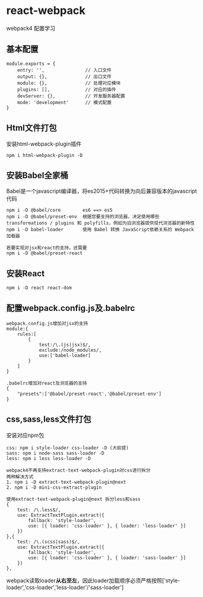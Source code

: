 # react-webpack
webpack4 配置学习

## 基本配置
```
module.exports = {
    entry: '',               // 入口文件
    output: {},              // 出口文件
    module: {},              // 处理对应模块
    plugins: [],             // 对应的插件
    devServer: {},           // 开发服务器配置
    mode: 'development'      // 模式配置
}
```

## Html文件打包
安装html-webpack-plugin插件

``` 
npm i html-webpack-plugin -D 
```

## 安装Babel全家桶
Babel是一个javascript编译器，将es2015+代码转换为向后兼容版本的javascript代码

```
npm i -D @babel/core        es6 ==> es5
npm i -D @babel/preset-env  根据您要支持的浏览器，决定使用哪些 transformations / plugins 和 polyfills，例如为旧浏览器提供现代浏览器的新特性
npm i -D babel-loader       使用 Babel 转换 JavaScript依赖关系的 Webpack 加载器

若要实现对jsx和react的支持，还需要
npm i -D @babel/preset-react 
```

## 安装React

```
npm i -D react react-dom
```

## 配置webpack.config.js及.babelrc
```
webpack.config.js增加对jsx的支持
module:{
    rules:[
        {
            test:/\.(js|jsx)$/,
            exclude:/node_modules/,
            use:['babel-loader]
        }
    ]
}
```

```
.babelrc增加对react及浏览器的支持
{
    "presets":['@babel/preset-react','@babel/preset-env']
}
```

## css,sass,less文件打包
安装对应npm包

``` 
css: npm i style-loader css-loader -D (大前提)
sass: npm i node-sass sass-loader -D
less: npm i less less-loader -D

webpack4不再支持extract-text-webpack-plugin对css进行拆分
两种解决方式
1. npm i -D extract-text-webpack-plugin@next
2. npm i -D mini-css-extract-plugin
```

```
使用extract-text-webpack-plugin@next 拆分less和sass
{
    test: /\.less$/,
    use: ExtractTextPlugin.extract({
        fallback: 'style-loader',
        use: [{ loader: 'css-loader' }, { loader: 'less-loader' }]
    })
},{
    test: /\.(scss|sass)$/,
    use: ExtractTextPlugin.extract({
        fallback: 'style-loader',
        use: [{ loader: 'css-loader' }, { loader: 'sass-loader' }]
    })
},
```

webpack读取loader**从右至左**，因此loader加载顺序必须严格按照['style-loader','css-loader','less-loader'/'sass-loader']